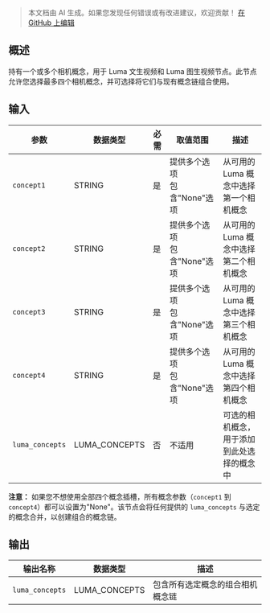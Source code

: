 > 本文档由 AI 生成。如果您发现任何错误或有改进建议，欢迎贡献！ [在 GitHub 上编辑](https://github.com/Comfy-Org/embedded-docs/blob/main/comfyui_embedded_docs/docs/LumaConceptsNode/zh.md)

## 概述

持有一个或多个相机概念，用于 Luma 文生视频和 Luma 图生视频节点。此节点允许您选择最多四个相机概念，并可选择将它们与现有概念链组合使用。

## 输入

| 参数 | 数据类型 | 必需 | 取值范围 | 描述 |
|-----------|-----------|----------|-------|-------------|
| `concept1` | STRING | 是 | 提供多个选项<br>包含"None"选项 | 从可用的 Luma 概念中选择第一个相机概念 |
| `concept2` | STRING | 是 | 提供多个选项<br>包含"None"选项 | 从可用的 Luma 概念中选择第二个相机概念 |
| `concept3` | STRING | 是 | 提供多个选项<br>包含"None"选项 | 从可用的 Luma 概念中选择第三个相机概念 |
| `concept4` | STRING | 是 | 提供多个选项<br>包含"None"选项 | 从可用的 Luma 概念中选择第四个相机概念 |
| `luma_concepts` | LUMA_CONCEPTS | 否 | 不适用 | 可选的相机概念，用于添加到此处选择的概念中 |

**注意：** 如果您不想使用全部四个概念插槽，所有概念参数（`concept1` 到 `concept4`）都可以设置为"None"。该节点会将任何提供的 `luma_concepts` 与选定的概念合并，以创建组合的概念链。

## 输出

| 输出名称 | 数据类型 | 描述 |
|-------------|-----------|-------------|
| `luma_concepts` | LUMA_CONCEPTS | 包含所有选定概念的组合相机概念链 |
